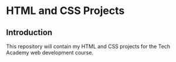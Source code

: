 # HTML and CSS Projects
## Introduction
This repository will contain my HTML and CSS projects for the Tech Academy web development course.
